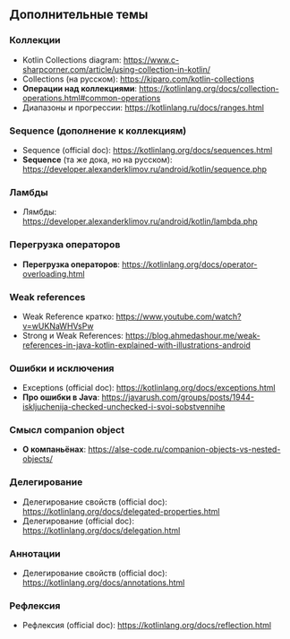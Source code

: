 ## Дополнительные темы

### Коллекции

- Kotlin Collections diagram: https://www.c-sharpcorner.com/article/using-collection-in-kotlin/
- Collections (на русском): https://kiparo.com/kotlin-collections
- **Операции над коллекциями**: https://kotlinlang.org/docs/collection-operations.html#common-operations
- Диапазоны и прогрессии: https://kotlinlang.ru/docs/ranges.html

### Sequence (дополнение к коллекциям)

- Sequence (official doc): https://kotlinlang.org/docs/sequences.html
- **Sequence** (та же дока, но на русском): https://developer.alexanderklimov.ru/android/kotlin/sequence.php

### Ламбды

- Лямбды: https://developer.alexanderklimov.ru/android/kotlin/lambda.php

### Перегрузка операторов

- **Перегрузка операторов**: https://kotlinlang.org/docs/operator-overloading.html

### Weak references

- Weak Reference кратко: https://www.youtube.com/watch?v=wUKNaWHVsPw
- Strong и Weak References: https://blog.ahmedashour.me/weak-references-in-java-kotlin-explained-with-illustrations-android

### Ошибки и исключения

- Exceptions (official doc): https://kotlinlang.org/docs/exceptions.html
- **Про ошибки в Java**: https://javarush.com/groups/posts/1944-iskljuchenija-checked-unchecked-i-svoi-sobstvennihe

### Смысл companion object

- **О компаньёнах**: https://alse-code.ru/companion-objects-vs-nested-objects/

### Делегирование

- Делегирование свойств (official doc): https://kotlinlang.org/docs/delegated-properties.html
- Делегирование (official doc): https://kotlinlang.org/docs/delegation.html

### Аннотации

- Делегирование свойств (official doc): https://kotlinlang.org/docs/annotations.html

### Рефлексия

- Рефлексия (official doc): https://kotlinlang.org/docs/reflection.html